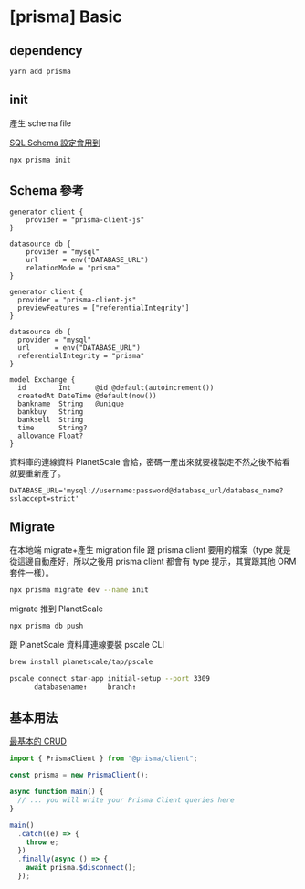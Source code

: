 ---
---

# [prisma] Basic

## dependency

```bash
yarn add prisma
```

## init

產生 schema file

[SQL Schema 設定會用到](https://www.prisma.io/docs/concepts/database-connectors/mysql)

```bash
npx prisma init
```

## Schema 參考

```js:prisma/schema.prisma
generator client {
    provider = "prisma-client-js"
}

datasource db {
    provider = "mysql"
    url      = env("DATABASE_URL")
    relationMode = "prisma"
}

```

```js:prisma/schema.prisma
generator client {
  provider = "prisma-client-js"
  previewFeatures = ["referentialIntegrity"]
}

datasource db {
  provider = "mysql"
  url      = env("DATABASE_URL")
  referentialIntegrity = "prisma"
}

model Exchange {
  id        Int      @id @default(autoincrement())
  createdAt DateTime @default(now())
  bankname  String   @unique
  bankbuy   String
  banksell  String
  time      String?
  allowance Float?
}

```

資料庫的連線資料 PlanetScale 會給，密碼一產出來就要複製走不然之後不給看就要重新產了。

```js:.env
DATABASE_URL='mysql://username:password@database_url/database_name?sslaccept=strict'
```

## Migrate

在本地端 migrate+產生 migration file 跟 prisma client 要用的檔案（type 就是從這邊自動產好，所以之後用 prisma client 都會有 type 提示，其實跟其他 ORM 套件一樣）。

```bash
npx prisma migrate dev --name init
```

migrate 推到 PlanetScale

```bash
npx prisma db push
```

跟 PlanetScale 資料庫連線要裝 pscale CLI

```bash
brew install planetscale/tap/pscale
```

```bash
pscale connect star-app initial-setup --port 3309
      databasename↑     branch↑
```

## 基本用法

[最基本的 CRUD](https://www.prisma.io/docs/concepts/components/prisma-client/crud)

```js
import { PrismaClient } from "@prisma/client";

const prisma = new PrismaClient();

async function main() {
  // ... you will write your Prisma Client queries here
}

main()
  .catch((e) => {
    throw e;
  })
  .finally(async () => {
    await prisma.$disconnect();
  });
```
